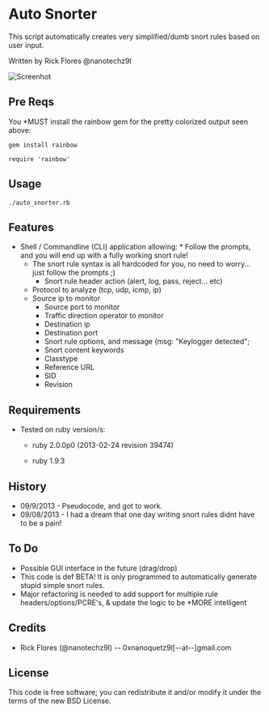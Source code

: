 
Auto Snorter
==============

This script automatically creates very simplified/dumb snort rules based on user input.

Written by Rick Flores @nanotechz9l

![Screenhot](http://img22.imageshack.us/img22/3401/pc36.png)

## Pre Reqs

You *MUST install the rainbow gem for the pretty colorized output seen above:

	gem install rainbow
	
	require 'rainbow'

## Usage
	./auto_snorter.rb
	

## Features
* Shell / Commandline (CLI) application allowing:
        * Follow the prompts, and you will end up with a fully working snort rule!
	* The snort rule syntax is all hardcoded for you, no need to worry... just follow the prompts ;)
        * Snort rule header action (alert, log, pass, reject... etc)
	* Protocol to analyze (tcp, udp, icmp, ip)
	* Source ip to monitor
        * Source port to monitor
        * Traffic direction operator to monitor
        * Destination ip
        * Destination port
        * Snort rule options, and message (msg: "Keylogger detected";
        * Snort content keywords
        * Classtype
        * Reference URL
        * SID
        * Revision

## Requirements
* Tested on ruby version/s:
	* ruby 2.0.0p0 (2013-02-24 revision 39474)
	
	* ruby 1.9.3

## History
* 09/9/2013 - Pseudocode, and got to work.
* 09/08/2013 - I had a dream that one day writing snort rules didnt have to be a pain!

## To Do
* Possible GUI interface in the future (drag/drop)
* This code is def BETA! It is only programmed to automatically generate stupid simple snort rules.
* Major refactoring is needed to add support for multiple rule headers/options/PCRE's, & update the logic to be *MORE intelligent

## Credits
* Rick Flores (@nanotechz9l) -- 0xnanoquetz9l[--at--]gmail.com

## License
This code is free software; you can redistribute it and/or modify it under the
terms of the new BSD License.

